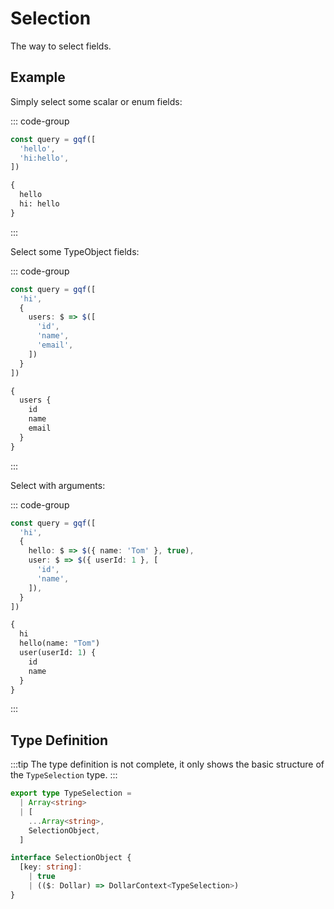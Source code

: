 # Selection

The way to select fields.

## Example

Simply select some scalar or enum fields:

::: code-group
```ts [Query Builder]
const query = gqf([
  'hello',
  'hi:hello',
])
```

```graphql [GraphQL Query]
{
  hello
  hi: hello
}
```
:::

Select some TypeObject fields:

::: code-group
```ts [Query Builder]
const query = gqf([
  'hi',
  {
    users: $ => $([
      'id',
      'name',
      'email',
    ])
  }
])
```

```graphql [GraphQL Query]
{
  users {
    id
    name
    email
  }
}
```
:::

Select with arguments:

::: code-group
```ts [Query Builder]
const query = gqf([
  'hi',
  {
    hello: $ => $({ name: 'Tom' }, true),
    user: $ => $({ userId: 1 }, [
      'id',
      'name',
    ]),
  }
])
```

```graphql [GraphQL Query]
{
  hi
  hello(name: "Tom")
  user(userId: 1) {
    id
    name
  }
}
```
:::

## Type Definition

:::tip
The type definition is not complete, it only shows the basic structure of the `TypeSelection` type.
:::

```ts
export type TypeSelection =
  | Array<string>
  | [
    ...Array<string>,
    SelectionObject,
  ]

interface SelectionObject {
  [key: string]:
    | true
    | (($: Dollar) => DollarContext<TypeSelection>)
}
```
